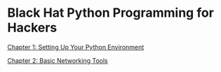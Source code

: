 # Black Hat Python Programming for Hackers

[Chapter 1: Setting Up Your Python Environment](https://github.com/sinapordanesh/Cybersecurity-Networking-Course-Notes/blob/main/Black%20Hat%20Python%20Programming%20for%20Hackers/Chapter%201%20Setting%20Up%20Your%20Python%20Environment.md)

[Chapter 2: Basic Networking Tools ](https://github.com/sinapordanesh/Cybersecurity-Networking-Course-Notes/blob/main/Black%20Hat%20Python%20Programming%20for%20Hackers/Chapter%202%20Basic%20Networking%20Tools.md)